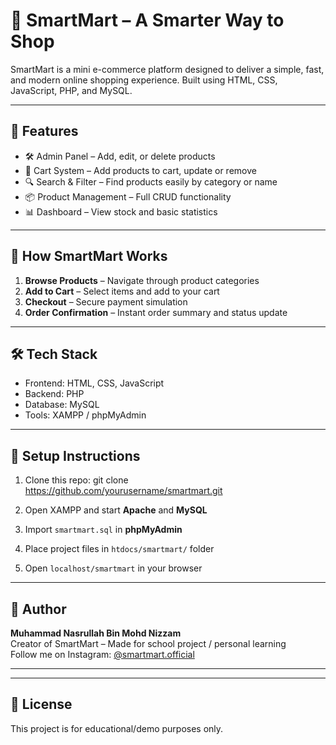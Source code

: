 # 🛒 SmartMart – A Smarter Way to Shop

SmartMart is a mini e-commerce platform designed to deliver a simple, fast, and modern online shopping experience. Built using HTML, CSS, JavaScript, PHP, and MySQL.

---

## 📌 Features

- 🛠️ Admin Panel – Add, edit, or delete products
- 🛒 Cart System – Add products to cart, update or remove
- 🔍 Search & Filter – Find products easily by category or name
- 📦 Product Management – Full CRUD functionality
- 📊 Dashboard – View stock and basic statistics

---

## 🚀 How SmartMart Works

1. **Browse Products** – Navigate through product categories
2. **Add to Cart** – Select items and add to your cart
3. **Checkout** – Secure payment simulation
4. **Order Confirmation** – Instant order summary and status update

---

## 🛠️ Tech Stack

- Frontend: HTML, CSS, JavaScript
- Backend: PHP
- Database: MySQL
- Tools: XAMPP / phpMyAdmin

---

## 📂 Setup Instructions

1. Clone this repo:
git clone https://github.com/yourusername/smartmart.git


2. Open XAMPP and start **Apache** and **MySQL**

3. Import `smartmart.sql` in **phpMyAdmin**

4. Place project files in `htdocs/smartmart/` folder

5. Open `localhost/smartmart` in your browser

---

## 👤 Author

**Muhammad Nasrullah Bin Mohd Nizzam**  
Creator of SmartMart – Made for school project / personal learning  
Follow me on Instagram: [@smartmart.official](https://instagram.com/smartmart.official)

---
---

## 📌 License

This project is for educational/demo purposes only.
